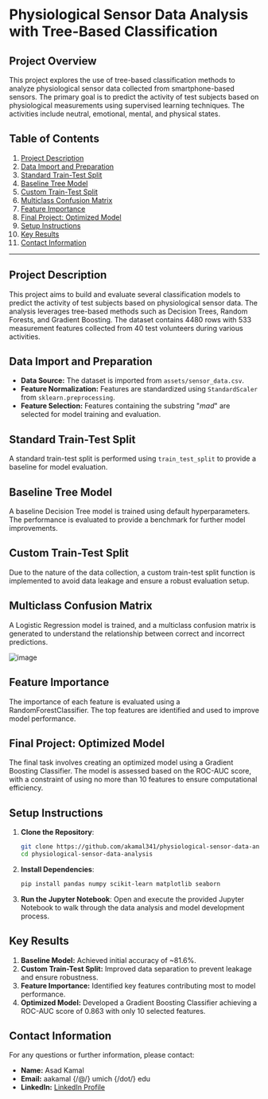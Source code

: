 # Physiological Sensor Data Analysis with Tree-Based Classification

## Project Overview

This project explores the use of tree-based classification methods to analyze physiological sensor data collected from smartphone-based sensors. The primary goal is to predict the activity of test subjects based on physiological measurements using supervised learning techniques. The activities include neutral, emotional, mental, and physical states.

## Table of Contents

1. [Project Description](#project-description)
2. [Data Import and Preparation](#data-import-and-preparation)
3. [Standard Train-Test Split](#standard-train-test-split)
4. [Baseline Tree Model](#baseline-tree-model)
5. [Custom Train-Test Split](#custom-train-test-split)
6. [Multiclass Confusion Matrix](#multiclass-confusion-matrix)
7. [Feature Importance](#feature-importance)
8. [Final Project: Optimized Model](#final-project-optimized-model)
9. [Setup Instructions](#setup-instructions)
10. [Key Results](#key-results)
11. [Contact Information](#contact-information)

---

## Project Description

This project aims to build and evaluate several classification models to predict the activity of test subjects based on physiological sensor data. The analysis leverages tree-based methods such as Decision Trees, Random Forests, and Gradient Boosting. The dataset contains 4480 rows with 533 measurement features collected from 40 test volunteers during various activities.

## Data Import and Preparation

- **Data Source:** The dataset is imported from `assets/sensor_data.csv`.
- **Feature Normalization:** Features are standardized using `StandardScaler` from `sklearn.preprocessing`.
- **Feature Selection:** Features containing the substring "_mad_" are selected for model training and evaluation.

## Standard Train-Test Split

A standard train-test split is performed using `train_test_split` to provide a baseline for model evaluation.

## Baseline Tree Model

A baseline Decision Tree model is trained using default hyperparameters. The performance is evaluated to provide a benchmark for further model improvements.

## Custom Train-Test Split

Due to the nature of the data collection, a custom train-test split function is implemented to avoid data leakage and ensure a robust evaluation setup.

## Multiclass Confusion Matrix

A Logistic Regression model is trained, and a multiclass confusion matrix is generated to understand the relationship between correct and incorrect predictions.

![image](https://github.com/user-attachments/assets/bc5fd162-8e2b-409e-b573-2a9924cc5e92)

## Feature Importance

The importance of each feature is evaluated using a RandomForestClassifier. The top features are identified and used to improve model performance.

## Final Project: Optimized Model

The final task involves creating an optimized model using a Gradient Boosting Classifier. The model is assessed based on the ROC-AUC score, with a constraint of using no more than 10 features to ensure computational efficiency.

## Setup Instructions

1. **Clone the Repository**:
    ```sh
    git clone https://github.com/akamal341/physiological-sensor-data-analysis.git
    cd physiological-sensor-data-analysis
    ```

2. **Install Dependencies**:
    ```sh
    pip install pandas numpy scikit-learn matplotlib seaborn
    ```

3. **Run the Jupyter Notebook**:
    Open and execute the provided Jupyter Notebook to walk through the data analysis and model development process.

## Key Results

1. **Baseline Model:** Achieved initial accuracy of ~81.6%.
2. **Custom Train-Test Split:** Improved data separation to prevent leakage and ensure robustness.
3. **Feature Importance:** Identified key features contributing most to model performance.
4. **Optimized Model:** Developed a Gradient Boosting Classifier achieving a ROC-AUC score of 0.863 with only 10 selected features.

## Contact Information

For any questions or further information, please contact:
- **Name:** Asad Kamal
- **Email:** aakamal {/@/} umich {/dot/} edu
- **LinkedIn:** [LinkedIn Profile](https://linkedin.com/in/asadakamal)
